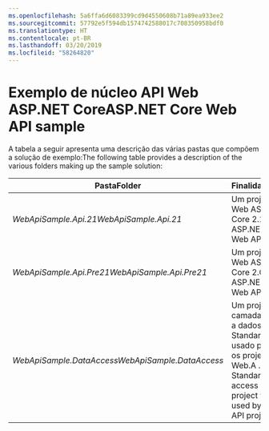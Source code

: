 ```yaml
---
ms.openlocfilehash: 5a6ffa6d6083399cd9d4550608b71a89ea933ee2
ms.sourcegitcommit: 57792e5f594db1574742588017c708350958bdf0
ms.translationtype: HT
ms.contentlocale: pt-BR
ms.lasthandoff: 03/20/2019
ms.locfileid: "58264820"
---
```

# <a name="aspnet-core-web-api-sample"></a><span data-ttu-id="389d9-101">Exemplo de núcleo API Web ASP.NET Core</span><span class="sxs-lookup"><span data-stu-id="389d9-101">ASP.NET Core Web API sample</span></span>

<span data-ttu-id="389d9-102">A tabela a seguir apresenta uma descrição das várias pastas que compõem a solução de exemplo:</span><span class="sxs-lookup"><span data-stu-id="389d9-102">The following table provides a description of the various folders making up the sample solution:</span></span>

|              <span data-ttu-id="389d9-103">Pasta</span><span class="sxs-lookup"><span data-stu-id="389d9-103">Folder</span></span>              |                                        <span data-ttu-id="389d9-104">Finalidade</span><span class="sxs-lookup"><span data-stu-id="389d9-104">Purpose</span></span>                                        |
|----------------------------------|---------------------------------------------------------------------------------------|
|   <span data-ttu-id="389d9-105">*WebApiSample.Api.21*</span><span class="sxs-lookup"><span data-stu-id="389d9-105">*WebApiSample.Api.21*</span></span>   |                         <span data-ttu-id="389d9-106">Um projeto de API Web ASP.NET Core 2.1.</span><span class="sxs-lookup"><span data-stu-id="389d9-106">An ASP.NET Core 2.1 Web API project.</span></span>                          |
| <span data-ttu-id="389d9-107">*WebApiSample.Api.Pre21*</span><span class="sxs-lookup"><span data-stu-id="389d9-107">*WebApiSample.Api.Pre21*</span></span>  |                         <span data-ttu-id="389d9-108">Um projeto de API Web ASP.NET Core 2.0.</span><span class="sxs-lookup"><span data-stu-id="389d9-108">An ASP.NET Core 2.0 Web API project.</span></span>                          |
| <span data-ttu-id="389d9-109">*WebApiSample.DataAccess*</span><span class="sxs-lookup"><span data-stu-id="389d9-109">*WebApiSample.DataAccess*</span></span> | <span data-ttu-id="389d9-110">Um projeto de camada de acesso a dados do .NET Standard 2.0 usado por ambos os projetos da API Web.</span><span class="sxs-lookup"><span data-stu-id="389d9-110">A .NET Standard 2.0 data access layer project which is used by both Web API projects.</span></span> |


